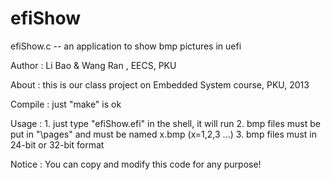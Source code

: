 efiShow
=======

efiShow.c -- an application to show bmp pictures in uefi 

Author : Li Bao & Wang Ran , EECS, PKU

About  : this is our class project on Embedded System course, PKU, 2013

Compile : just "make" is ok 

Usage  : 1. just type "efiShow.efi" in the shell, it will run
         2. bmp files must be put in "\pages" and must be named x.bmp (x=1,2,3 ...)
         3. bmp files must in 24-bit or 32-bit format 
 
Notice :  You can copy and modify this code for any purpose!
